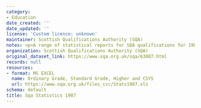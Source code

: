 ```yaml
---
category:
- Education
date_created: ''
date_updated: ''
license: 'Custom licence: unknown'
maintainer: Scottish Qualifications Authority (SQA)
notes: <p>A range of statistical reports for SQA qualifications for 1987.</p>
organization: Scottish Qualifications Authority (SQA)
original_dataset_link: https://www.sqa.org.uk/sqa/63087.html
records: null
resources:
- format: MS EXCEL
  name: Ordinary Grade, Standard Grade, Higher and CSYS
  url: https://www.sqa.org.uk/files_ccc/Stats1987.xls
schema: default
title: Sqa Statistics 1987
---
```

